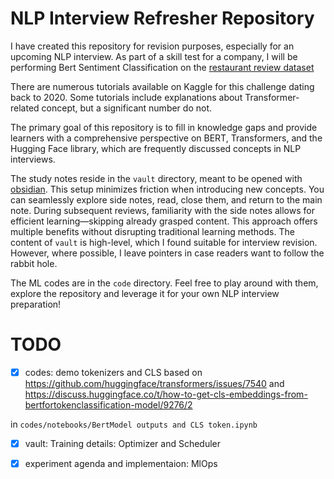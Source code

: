 
# NLP Interview Refresher Repository

I have created this repository for revision purposes, especially for an upcoming NLP interview. As part of a skill test for a company, I will be performing Bert Sentiment Classification on the [restaurant review dataset](https://www.kaggle.com/datasets/vigneshwarsofficial/reviews/data)

There are numerous tutorials available on Kaggle for this challenge dating back to 2020. Some tutorials include explanations about Transformer-related concept, but a significant number do not.

The primary goal of this repository is to fill in knowledge gaps and provide learners with a comprehensive perspective on BERT, Transformers, and the Hugging Face library, which are frequently discussed concepts in NLP interviews.

The study notes reside in the `vault` directory, meant to be opened with [obsidian](https://obsidian.md/download). This setup minimizes friction when introducing new concepts. You can seamlessly explore side notes, read, close them, and return to the main note. During subsequent reviews, familiarity with the side notes allows for efficient learning—skipping already grasped content. This approach offers multiple benefits without disrupting traditional learning methods. The content of `vault` is high-level, which I found suitable for interview revision. However, where possible, I leave pointers in case readers want to follow the rabbit hole.

The ML codes are in the `code` directory. Feel free to play around with them, explore the repository and leverage it for your own NLP interview preparation!

# TODO

- [x] codes: demo tokenizers and CLS based on https://github.com/huggingface/transformers/issues/7540 and https://discuss.huggingface.co/t/how-to-get-cls-embeddings-from-bertfortokenclassification-model/9276/2

in `codes/notebooks/BertModel outputs and CLS token.ipynb`

- [x] vault: Training details: Optimizer and Scheduler

- [x] experiment agenda and implementaion: MlOps

